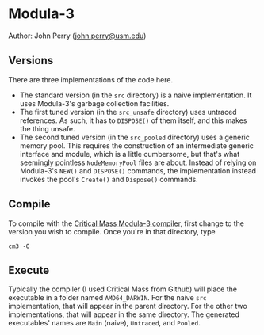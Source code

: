 # Modula-3

Author: John Perry (john.perry@usm.edu)

## Versions

There are three implementations of the code here.
  * The standard version (in the `src` directory) is a naive implementation.
    It uses Modula-3's garbage collection facilities.
  * The first tuned version (in the `src_unsafe` directory) uses untraced references.
    As such, it has to `DISPOSE()` of them itself, and this makes the thing unsafe.
  * The second tuned version (in the `src_pooled` directory) uses a generic memory pool.
    This requires the construction of an intermediate generic interface and module,
    which is a little cumbersome, but that's what seemingly pointless `NodeMemoryPool` files are about.
    Instead of relying on Modula-3's `NEW()` and `DISPOSE()` commands,
    the implementation instead invokes the pool's `Create()` and `Dispose()` commands.

## Compile

To compile with the [Critical Mass Modula-3 compiler](https://github.com/modula3/cm3/releases),
first change to the version you wish to compile.
Once you're in that directory, type

```
cm3 -O
```

## Execute

Typically the compiler (I used Critical Mass from Github)
will place the executable in a folder named `AMD64_DARWIN`.
For the naive `src` implementation, that will appear in the parent directory.
For the other two implementations, that will appear in the same directory.
The generated executables' names are `Main` (naive), `Untraced`, and `Pooled`. 
